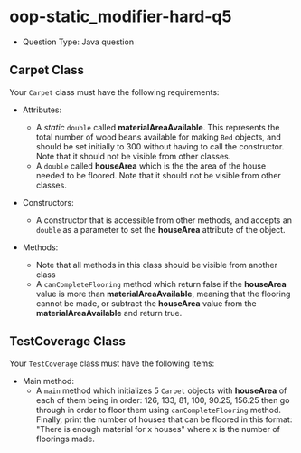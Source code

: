 # oop-static_modifier-hard-q5

- Question Type: Java question

## Carpet Class

Your `Carpet` class must have the following requirements:

- Attributes:
    - A _static_ `double` called **materialAreaAvailable**. This represents the total number of wood beans available for
      making `Bed` objects, and should be set initially to 300 without having to call the constructor. Note that it
      should not be visible from other classes.
    - A `double` called **houseArea** which is the the area of the house needed to be floored. Note that it should not
      be visible from other classes.

- Constructors:
    - A constructor that is accessible from other methods, and accepts an `double` as a parameter to set the
      **houseArea** attribute of the object.

- Methods:
    - Note that all methods in this class should be visible from another class
    - A `canCompleteFlooring` method which return false if the **houseArea** value is more than
      **materialAreaAvailable**, meaning that the flooring cannot be made, or subtract the **houseArea** value from
      the **materialAreaAvailable** and return true.

## TestCoverage Class

Your `TestCoverage` class must have the following items:

- Main method:
    - A `main` method which initializes 5 `Carpet` objects with **houseArea** of each of them being in order: 126, 133,
      81, 100, 90.25, 156.25 then go through in order to floor them using `canCompleteFlooring` method. Finally, print
      the number of houses that can be floored in this format:
      "There is enough material for x houses" where x is the number of floorings made.